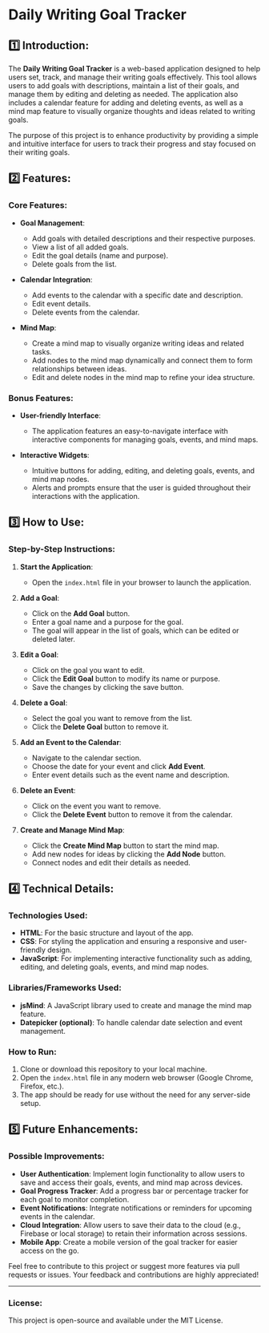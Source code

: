 # Daily Writing Goal Tracker

## 1️⃣ Introduction:
The **Daily Writing Goal Tracker** is a web-based application designed to help users set, track, and manage their writing goals effectively. This tool allows users to add goals with descriptions, maintain a list of their goals, and manage them by editing and deleting as needed. The application also includes a calendar feature for adding and deleting events, as well as a mind map feature to visually organize thoughts and ideas related to writing goals.

The purpose of this project is to enhance productivity by providing a simple and intuitive interface for users to track their progress and stay focused on their writing goals.

## 2️⃣ Features:

### Core Features:
- **Goal Management**:
    - Add goals with detailed descriptions and their respective purposes.
    - View a list of all added goals.
    - Edit the goal details (name and purpose).
    - Delete goals from the list.
    
- **Calendar Integration**:
    - Add events to the calendar with a specific date and description.
    - Edit event details.
    - Delete events from the calendar.

- **Mind Map**:
    - Create a mind map to visually organize writing ideas and related tasks.
    - Add nodes to the mind map dynamically and connect them to form relationships between ideas.
    - Edit and delete nodes in the mind map to refine your idea structure.

### Bonus Features:
- **User-friendly Interface**:
    - The application features an easy-to-navigate interface with interactive components for managing goals, events, and mind maps.
    
- **Interactive Widgets**:
    - Intuitive buttons for adding, editing, and deleting goals, events, and mind map nodes.
    - Alerts and prompts ensure that the user is guided throughout their interactions with the application.

## 3️⃣ How to Use:

### Step-by-Step Instructions:
1. **Start the Application**:
    - Open the `index.html` file in your browser to launch the application.

2. **Add a Goal**:
    - Click on the **Add Goal** button.
    - Enter a goal name and a purpose for the goal.
    - The goal will appear in the list of goals, which can be edited or deleted later.

3. **Edit a Goal**:
    - Click on the goal you want to edit.
    - Click the **Edit Goal** button to modify its name or purpose.
    - Save the changes by clicking the save button.

4. **Delete a Goal**:
    - Select the goal you want to remove from the list.
    - Click the **Delete Goal** button to remove it.

5. **Add an Event to the Calendar**:
    - Navigate to the calendar section.
    - Choose the date for your event and click **Add Event**.
    - Enter event details such as the event name and description.

6. **Delete an Event**:
    - Click on the event you want to remove.
    - Click the **Delete Event** button to remove it from the calendar.

7. **Create and Manage Mind Map**:
    - Click the **Create Mind Map** button to start the mind map.
    - Add new nodes for ideas by clicking the **Add Node** button.
    - Connect nodes and edit their details as needed.

## 4️⃣ Technical Details:

### Technologies Used:
- **HTML**: For the basic structure and layout of the app.
- **CSS**: For styling the application and ensuring a responsive and user-friendly design.
- **JavaScript**: For implementing interactive functionality such as adding, editing, and deleting goals, events, and mind map nodes.

### Libraries/Frameworks Used:
- **jsMind**: A JavaScript library used to create and manage the mind map feature.
- **Datepicker (optional)**: To handle calendar date selection and event management.

### How to Run:
1. Clone or download this repository to your local machine.
2. Open the `index.html` file in any modern web browser (Google Chrome, Firefox, etc.).
3. The app should be ready for use without the need for any server-side setup.

## 5️⃣ Future Enhancements:

### Possible Improvements:
- **User Authentication**: Implement login functionality to allow users to save and access their goals, events, and mind map across devices.
- **Goal Progress Tracker**: Add a progress bar or percentage tracker for each goal to monitor completion.
- **Event Notifications**: Integrate notifications or reminders for upcoming events in the calendar.
- **Cloud Integration**: Allow users to save their data to the cloud (e.g., Firebase or local storage) to retain their information across sessions.
- **Mobile App**: Create a mobile version of the goal tracker for easier access on the go.

Feel free to contribute to this project or suggest more features via pull requests or issues. Your feedback and contributions are highly appreciated!

---

### License:
This project is open-source and available under the MIT License.
